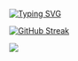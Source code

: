[![Typing SVG](https://readme-typing-svg.demolab.com?font=Fira+Code&weight=900&duration=2000&pause=400&color=F7F7F7&width=435&lines=Currently+building+...;Portfolio;Pracareer;Jenni+Manuscript)](https://git.io/typing-svg)

[![GitHub Streak](https://streak-stats.demolab.com/?user=JoeS51&theme=gotham)](https://git.io/streak-stats)

![](https://komarev.com/ghpvc/?username=your-github-username&color=green)

